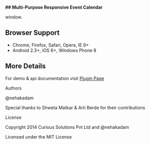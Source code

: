 **## Multi-Purpose Responsive Event Calendar**

window.

## Browser Support
- Chrome, Firefox, Safari, Opera, IE 9+
- Android 2.3+, iOS 6+, Windows Phone 8

## More Details

For demo & api documentation visit [Plugin Page](http://curioussolutions.github.io/Multi-Purpose-Responsive-Event-Calendar/ "Multi-Purpose Responsive Event Calendar Plugin Details")

Authors

@nehakadam

Special thanks to Shweta Matkar & Arti Berde for their contributions

License

Copyright 2014 Curious Solutions Pvt Ltd and @nehakadam

Licensed under the MIT License